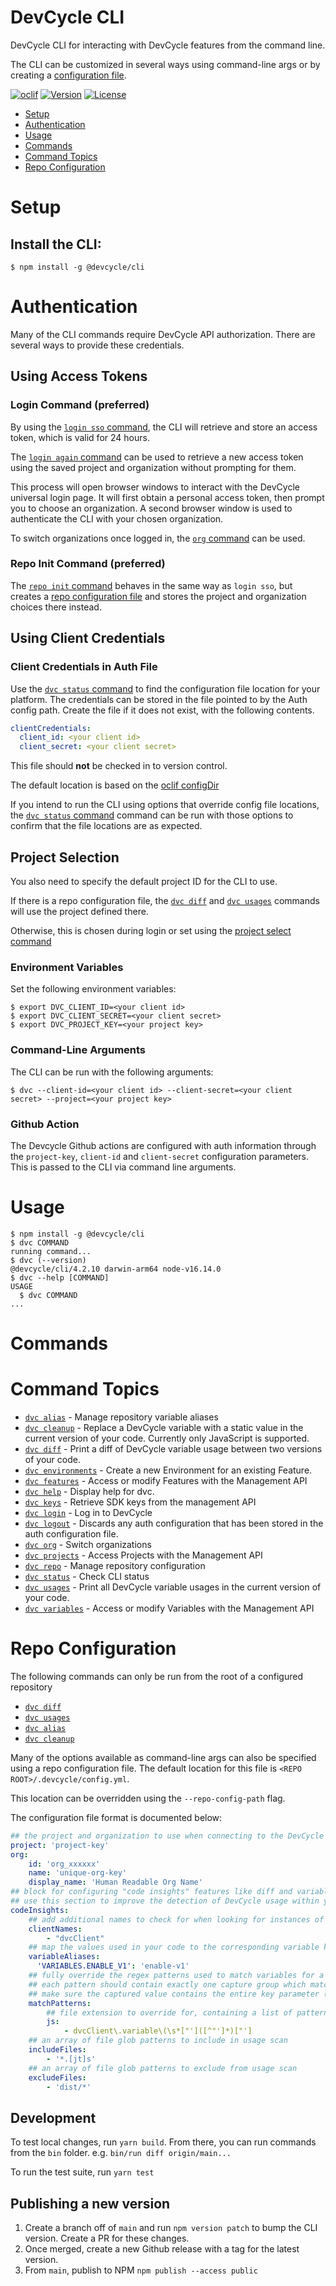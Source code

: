 DevCycle CLI
=================

DevCycle CLI for interacting with DevCycle features from the command line.

The CLI can be customized in several ways using command-line args or by creating a [configuration file](#repo-configuration).

[![oclif](https://img.shields.io/badge/cli-oclif-brightgreen.svg)](https://oclif.io)
[![Version](https://img.shields.io/npm/v/@devcycle/cli.svg)](https://www.npmjs.com/package/@devcycle/cli)
[![License](https://img.shields.io/npm/l/@devcycle/cli.svg)](https://github.com/DevCycleHQ/cli/blob/main/package.json)

<!-- toc -->
* [Setup](#setup)
* [Authentication](#authentication)
* [Usage](#usage)
* [Commands](#commands)
* [Command Topics](#command-topics)
* [Repo Configuration](#repo-configuration)
<!-- tocstop -->
# Setup
## Install the CLI:
```sh-session
$ npm install -g @devcycle/cli
```
# Authentication
Many of the CLI commands require DevCycle API authorization. There are several ways to provide these credentials.
## Using Access Tokens
### Login Command (preferred)
By using the [`login sso` command](docs/login.md#dvc-login-sso), the CLI will retrieve and store an access token, which is valid for 24 hours.

The [`login again` command](docs/login.md#dvc-login-again) can be used to retrieve a new access token using the saved project and organization without prompting for them.

This process will open browser windows to interact with the DevCycle universal login page. It will first obtain a personal access token, then prompt you to choose an organization. A second browser window is used to authenticate the CLI with your chosen organization.

To switch organizations once logged in, the [`org` command](docs/org.md) can be used.
### Repo Init Command (preferred)
The [`repo init` command](docs/repo.md#dvc-repo-init) behaves in the same way as `login sso`, but creates a [repo configuration file](#repo-configuration) and stores the project and organization choices there instead.
## Using Client Credentials
### Client Credentials in Auth File
Use the [`dvc status` command](docs/status.md#dvc-status) to find the configuration file location for your platform. The credentials can be stored in the file pointed to by the Auth config path. Create the file if it does not exist, with the following contents.

```yaml
clientCredentials:
  client_id: <your client id>
  client_secret: <your client secret>
```
This file should **not** be checked in to version control.

The default location is based on the [oclif configDir](https://oclif.io/docs/config)

If you intend to run the CLI using options that override config file locations, the [`dvc status` command](docs/status.md#dvc-status) command can be run with those options to confirm that the file locations are as expected.
## Project Selection

You also need to specify the default project ID for the CLI to use.

If there is a repo configuration file, the [`dvc diff`](docs/diff.md) and [`dvc usages`](docs/usages.md) commands will use the project defined there.

Otherwise, this is chosen during login or set using the [project select command](docs/projects.md#dvc-projects-select)

### Environment Variables
Set the following environment variables:
```sh-session
$ export DVC_CLIENT_ID=<your client id>
$ export DVC_CLIENT_SECRET=<your client secret>
$ export DVC_PROJECT_KEY=<your project key>
```
### Command-Line Arguments
The CLI can be run with the following arguments:
```sh-session
$ dvc --client-id=<your client id> --client-secret=<your client secret> --project=<your project key>
```
### Github Action
The Devcycle Github actions are configured with auth information through the `project-key`, `client-id` and `client-secret` configuration parameters. This is passed to the CLI via command line arguments.
# Usage
<!-- usage -->

```sh-session
$ npm install -g @devcycle/cli
$ dvc COMMAND
running command...
$ dvc (--version)
@devcycle/cli/4.2.10 darwin-arm64 node-v16.14.0
$ dvc --help [COMMAND]
USAGE
  $ dvc COMMAND
...
```

<!-- usagestop -->
# Commands
<!-- commands -->

# Command Topics

* [`dvc alias`](docs/alias.md) - Manage repository variable aliases
* [`dvc cleanup`](docs/cleanup.md) - Replace a DevCycle variable with a static value in the current version of your code. Currently only JavaScript is supported.
* [`dvc diff`](docs/diff.md) - Print a diff of DevCycle variable usage between two versions of your code.
* [`dvc environments`](docs/environments.md) - Create a new Environment for an existing Feature.
* [`dvc features`](docs/features.md) - Access or modify Features with the Management API
* [`dvc help`](docs/help.md) - Display help for dvc.
* [`dvc keys`](docs/keys.md) - Retrieve SDK keys from the management API
* [`dvc login`](docs/login.md) - Log in to DevCycle
* [`dvc logout`](docs/logout.md) - Discards any auth configuration that has been stored in the auth configuration file.
* [`dvc org`](docs/org.md) - Switch organizations
* [`dvc projects`](docs/projects.md) - Access Projects with the Management API
* [`dvc repo`](docs/repo.md) - Manage repository configuration
* [`dvc status`](docs/status.md) - Check CLI status
* [`dvc usages`](docs/usages.md) - Print all DevCycle variable usages in the current version of your code.
* [`dvc variables`](docs/variables.md) - Access or modify Variables with the Management API

<!-- commandsstop -->
# Repo Configuration
The following commands can only be run from the root of a configured repository
* [`dvc diff`](docs/diff.md)
* [`dvc usages`](docs/usages.md)
* [`dvc alias`](docs/alias.md)
* [`dvc cleanup`](docs/cleanup.md)

Many of the options available as command-line args can also be specified using a repo configuration file. The default
location for this file is `<REPO ROOT>/.devcycle/config.yml`.

This location can be overridden using the `--repo-config-path` flag.

The configuration file format is documented below:

```yml
## the project and organization to use when connecting to the DevCycle Rest API for this repo
project: 'project-key'
org:
    id: 'org_xxxxxx'
    name: 'unique-org-key'
    display_name: 'Human Readable Org Name'
## block for configuring "code insights" features like diff and variable usage scanning
## use this section to improve the detection of DevCycle usage within your code
codeInsights:
    ## add additional names to check for when looking for instances of DVCClient from an SDK
    clientNames:
        - "dvcClient"
    ## map the values used in your code to the corresponding variable key in DevCycle
    variableAliases:
      'VARIABLES.ENABLE_V1': 'enable-v1'
    ## fully override the regex patterns used to match variables for a specific file extension
    ## each pattern should contain exactly one capture group which matches on the key of the variable
    ## make sure the captured value contains the entire key parameter (including quotes, if applicable)
    matchPatterns:
        ## file extension to override for, containing a list of patterns to use
        js:
            - dvcClient\.variable\(\s*["']([^"']*)["']
    ## an array of file glob patterns to include in usage scan
    includeFiles:
        - '*.[jt]s'
    ## an array of file glob patterns to exclude from usage scan
    excludeFiles:
        - 'dist/*'
```

## Development
To test local changes, run `yarn build`. From there, you can run commands from the `bin` folder.
e.g. `bin/run diff origin/main...`

To run the test suite, run `yarn test`

## Publishing a new version
1. Create a branch off of `main` and run `npm version patch` to bump the CLI version. Create a PR for these changes.
2. Once merged, create a new Github release with a tag for the latest version.
3. From `main`, publish to NPM `npm publish --access public`

